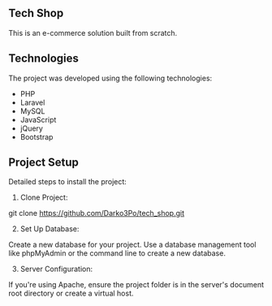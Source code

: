 ## Tech Shop

This is an e-commerce solution built from scratch.

## Technologies

The project was developed using the following technologies:
- PHP
- Laravel
- MySQL
- JavaScript
- jQuery
- Bootstrap

## Project Setup

Detailed steps to install the project:

1. Clone Project: 

git clone https://github.com/Darko3Po/tech_shop.git

2. Set Up Database:

Create a new database for your project. Use a database management tool like phpMyAdmin or the command line to create a new database.

3. Server Configuration:

If you're using Apache, ensure the project folder is in the server's document root directory or create a virtual host.
